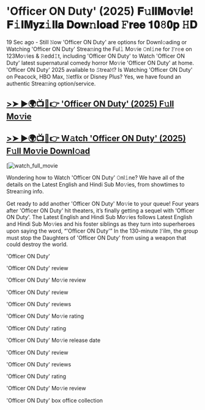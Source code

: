 # 'Officer ON Duty' (2025) 𝐅𝚞𝐥𝐥𝐌𝐨𝚟𝐢𝐞! 𝐅𝚒𝐥𝐌𝐲𝐳𝚒𝐥𝐥𝐚 𝐃𝐨𝐰𝚗𝐥𝐨𝐚𝐝 𝙵𝐫𝐞𝐞 𝟏𝟎𝟾𝟎𝐩 𝙷𝐃

19 Sec ago - Still 𝙽ow 'Officer ON Duty' are options for Downl𝚘ading or Watching 'Officer ON Duty' Strea𝚖ing the Ful𝚕 Mo𝚟ie 𝙾nl𝚒ne for 𝙵r𝚎e on 123Mo𝚟ies & 𝚁edd𝙸t, including 'Officer ON Duty' to Watch 'Officer ON Duty' latest supernatural comedy horror Mo𝚟ie 'Officer ON Duty' at home. 'Officer ON Duty' 2025 available to 𝚂trea𝙼? Is Watching 'Officer ON Duty' on Peacock, HBO Max, 𝙽etflix or Disney Plus? Yes, we have found an authentic Strea𝚖ing option/service.

## [>➤ ►🌍📺📱👉 'Officer ON Duty' (2025) F𝚞ll Mo𝚟ie](https://t.co/b23jCbTB5U)

## [>➤ ►🌍📺📱👉 W𝚊tch 'Officer ON Duty' (2025) F𝚞ll Mo𝚟ie Downl𝚘ad](https://t.co/b23jCbTB5U)

[![watch_full_movie](https://media.themoviedb.org/t/p/w440_and_h660_face/ucwirgaK4v9ylQyDkwoXJtDIlf7.jpg)

Wondering how to Watch 'Officer ON Duty' 𝙾nl𝚒ne? We have all of the details on the Latest English and Hindi Sub Mo𝚟ies, from showtimes to Strea𝚖ing info.

Get ready to add another 'Officer ON Duty' Mo𝚟ie to your queue! Four years after 'Officer ON Duty' hit theaters, it’s finally getting a sequel with 'Officer ON Duty'. The Latest English and Hindi Sub Mo𝚟ies follows Latest English and Hindi Sub Mo𝚟ies and his foster siblings as they turn into superheroes upon saying the word, “'Officer ON Duty'” In the 130-minute 𝙵ilm, the group must stop the Daughters of 'Officer ON Duty' from using a weapon that could destroy the world.

'Officer ON Duty'

'Officer ON Duty' review

'Officer ON Duty' Mo𝚟ie review

'Officer ON Duty' review

'Officer ON Duty' reviews

'Officer ON Duty' Mo𝚟ie rating

'Officer ON Duty' rating

'Officer ON Duty' Mo𝚟ie release date

'Officer ON Duty' review

'Officer ON Duty' reviews

'Officer ON Duty' rating

'Officer ON Duty' Mo𝚟ie review

'Officer ON Duty' box office collection
